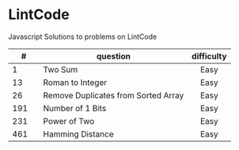 # LintCode
Javascript Solutions to problems on LintCode

| #        | question                                 |  difficulty  |
| -------- |      ----------------------------        | :---------:  |
| 1        | Two Sum                                  | Easy         |
| 13       | Roman to Integer                         | Easy         |
| 26       | Remove Duplicates from Sorted Array      | Easy         |
| 191      | Number of 1 Bits                         | Easy         |
| 231      | Power of Two                             | Easy         |
| 461      | Hamming Distance                         | Easy         |
